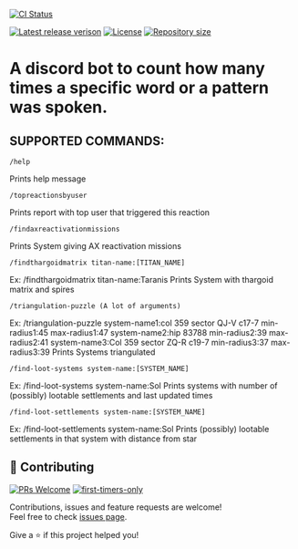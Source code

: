 [![CI Status](https://github.com/Habilya/wordcountingdiscordbotjs/actions/workflows/node.js.yml/badge.svg?branch=master)](https://github.com/Habilya/wordcountingdiscordbotjs/actions/workflows/node.js.yml)

[![Latest release verison](https://img.shields.io/github/v/release/Habilya/wordcountingdiscordbotjs)](https://github.com/Habilya/wordcountingdiscordbotjs/releases)
[![License](https://img.shields.io/github/license/Habilya/wordcountingdiscordbotjs)](https://github.com/Habilya/wordcountingdiscordbotjs/blob/master/LICENSE)
[![Repository size](https://img.shields.io/github/repo-size/Habilya/wordcountingdiscordbotjs)](https://github.com/Habilya/wordcountingdiscordbotjs)



# A discord bot to count how many times a specific word or a pattern was spoken.


## SUPPORTED COMMANDS:

```
/help
```
Prints help message

```
/topreactionsbyuser
```
Prints report with top user that triggered this reaction

```
/findaxreactivationmissions
```
Prints System giving AX reactivation missions

```
/findthargoidmatrix titan-name:[TITAN_NAME]
```
Ex: /findthargoidmatrix titan-name:Taranis Prints System with thargoid matrix and spires

```
/triangulation-puzzle (A lot of arguments)
```
Ex: /triangulation-puzzle system-name1:col 359 sector QJ-V c17-7 min-radius1:45 max-radius1:47 system-name2:hip 83788 min-radius2:39 max-radius2:41 system-name3:Col 359 sector ZQ-R c19-7 min-radius3:37 max-radius3:39 Prints Systems triangulated

```
/find-loot-systems system-name:[SYSTEM_NAME]
```
Ex: /find-loot-systems system-name:Sol Prints systems with number of (possibly) lootable settlements and last updated times

```
/find-loot-settlements system-name:[SYSTEM_NAME]
```
Ex: /find-loot-settlements system-name:Sol Prints (possibly) lootable settlements in that system with distance from star

## 🤝 Contributing

[![PRs Welcome](https://img.shields.io/badge/PRs-welcome-brightgreen.svg?style=flat)](http://makeapullrequest.com)
[![first-timers-only](https://img.shields.io/badge/first--timers--only-friendly-blue.svg?style=flat)](https://www.firsttimersonly.com/)

Contributions, issues and feature requests are welcome!<br />Feel free to check [issues page](https://github.com/Habilya/wordcountingdiscordbotjs/issues).

Give a ⭐️ if this project helped you!

